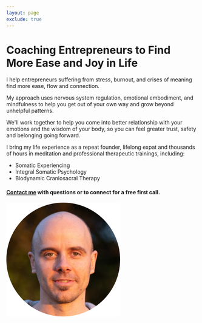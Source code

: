 ```yaml
---
layout: page
exclude: true
---
```

# Coaching Entrepreneurs to Find More Ease and Joy in Life

I help entrepreneurs suffering from stress, burnout, and crises of meaning find more ease, flow and connection.

My approach uses nervous system regulation, emotional embodiment, and mindfulness to help you get out of your own way and grow beyond unhelpful patterns.

We'll work together to help you come into better relationship with your emotions and the wisdom of your body, so you can feel greater trust, safety and belonging going forward.

I bring my life experience as a repeat founder, lifelong expat and thousands of hours in meditation and professional therapeutic trainings, including:

* Somatic Experiencing
* Integral Somatic Psychology
* Biodynamic Craniosacral Therapy



#### [Contact me](https://laverick.paperform.co) with questions or to connect for a free first call.


![Dustin](/images/dustin-circle-sm.png)



